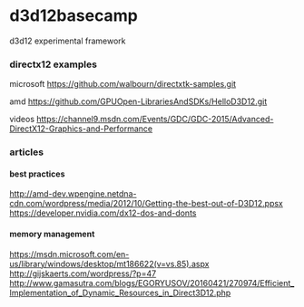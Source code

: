 # d3d12basecamp
d3d12 experimental framework

### directx12 examples
microsoft
https://github.com/walbourn/directxtk-samples.git

amd
https://github.com/GPUOpen-LibrariesAndSDKs/HelloD3D12.git

videos
https://channel9.msdn.com/Events/GDC/GDC-2015/Advanced-DirectX12-Graphics-and-Performance

### articles
#### best practices
http://amd-dev.wpengine.netdna-cdn.com/wordpress/media/2012/10/Getting-the-best-out-of-D3D12.ppsx
https://developer.nvidia.com/dx12-dos-and-donts
#### memory management
https://msdn.microsoft.com/en-us/library/windows/desktop/mt186622(v=vs.85).aspx
http://gijskaerts.com/wordpress/?p=47
http://www.gamasutra.com/blogs/EGORYUSOV/20160421/270974/Efficient_Implementation_of_Dynamic_Resources_in_Direct3D12.php


